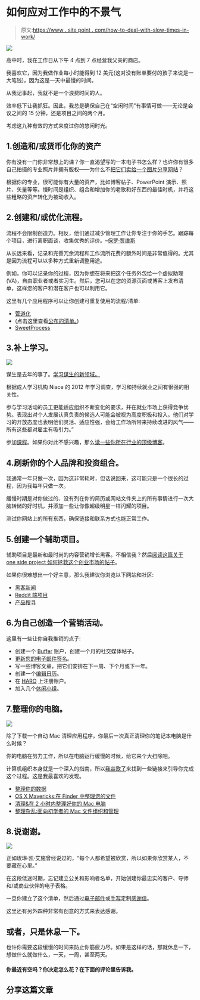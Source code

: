 # 如何应对工作中的不景气

> 原文:[https://www . site point . com/how-to-deal-with-slow-times-in-work/](https://www.sitepoint.com/how-to-deal-with-slow-times-at-work/)

![](../Images/b1827d3249623325c5f820560be12b22.png)

高中时，我在工作日从下午 4 点到 7 点经营我父亲的商店。

我喜欢它，因为我做作业每小时能得到 12 美元(这对没有账单要付的孩子来说是一大笔钱)，因为这是一天中最慢的时间。

从我记事起，我就不是一个浪费时间的人。

效率低下让我抓狂。因此，我总是确保自己在“空闲时间”有事情可做——无论是会议之间的 15 分钟，还是项目之间的两个月。

考虑这九种有效的方式来度过你的悠闲时光。

## 1.创造和/或货币化你的资产

你有没有一门你非常想上的课？你一直渴望写的一本电子书怎么样？也许你有很多自己拍摄的专业照片并拥有版权——为什么不[把它们卖给一个图片分享网站](http://www.thepennyhoarder.com/selling-stock-photography/)？

根据你的专业，很可能你有大量的资产，比如博客帖子、PowerPoint 演示、照片、矢量等等。慢时间是组织、组合和增加你的老歌和好东西的最佳时机，并将这些粗略的资产转化为被动收入。

## 2.创建和/或优化流程。

流程不会限制创造力。相反，他们通过减少管理工作让你专注于你的手艺。跟踪每个项目，进行离职面谈，收集优秀的评价。–[保罗·贾维斯](http://thecreativeclass.io)

从长远来看，记录和完善冗余流程和工作流所花费的额外时间是非常值得的。尤其是因为流程可以以多种方式重新调整用途。

例如，你可以记录你的过程，因为你想在将来把这个任务外包给一个虚拟助理(VA)，自由职业者或者实习生。然后，您可以在您的资源页面或博客上发布清单，这样您的客户和潜在客户也可以利用它。

这里有几个应用程序可以让你创建可重复使用的流程/清单:

*   [管道化](http://www.pipefy.com/)
*   (点击这里查看[公布的清单。](https://process.st/checklists-for-bloggers/))
*   [SweetProcess](http://sweetprocess.com)

## 3.补上学习。

![](../Images/af28eb22296f9e1e582e06688263fc3c.png)

谋生是去年的事了。[学习谋生的新领域。](http://www.shutterstock.com/blog/why-you-need-to-constantly-keep-learning-and-how-to-make-it-happen)

根据成人学习机构 Niace 的 2012 年学习调查，学习和持续就业之间有很强的相关性。

参与学习活动的员工更能适应组织不断变化的要求，并在就业市场上获得竞争优势。表现出对个人发展认真负责的候选人可能会被视为高度积极和投入。他们对学习的开放态度也表明他们灵活、适应性强，会给工作场所带来持续改进的风气——所有这些都对雇主有吸引力。”

参加[课程](http://www.producthunt.com/#!/s/posts/course)。如果你对此不感兴趣，那么[读一些你所在行业的顶级博客](http://alltop.com)。

## 4.刷新你的个人品牌和投资组合。

我通常一年只做一次，因为这非常耗时，但话说回来，这可能只是一个很长的过程，因为我每年只做一次。

缓慢时期是对你做过的、没有列在你的简历或网站文件夹上的所有事情进行一次大脑转储的好时机，并添加一些让你像超级明星一样闪耀的项目。

测试你网站上的所有东西，确保链接和联系方式也能正常工作。

## 5.创建一个辅助项目。

辅助项目是最新和最时尚的内容营销增长黑客。不相信我？然后[阅读这篇关于 one side project 如何拯救这个创业市场的帖子](https://blog.crew.co/how-side-projects-saved-our-startup/)。

如果你很难想出一个好主意，那么我建议你浏览以下网站和社区:

*   [黑客新闻](http://news.ycombinator.com)
*   [Reddit 端项目](https://www.reddit.com/r/sideproject)
*   [产品搜寻](http://producthunt.com)

## 6.为自己创造一个营销活动。

这里有一些让你自我推销的点子:

*   创建一个 [Buffer](http://bufferapp.com) 账户，创建一个月的社交媒体帖子。
*   [更新您的电子邮件签名](http://wisestamp.com)。
*   写一些博客文章，把它们安排在下一周、下个月或下一年。
*   创建一个[编辑日历](https://trello.com/b/PuwEhs4b/editorial-calendar-trello)。
*   在 [HARO](http://helpareporterout.com) 上注册账户。
*   加入几个[休闲小组](http://chats.directory/)。

## 7.整理你的电脑。

![](../Images/7343991545405c94292e0b41e6fed901.png)

除了下载一个自动 Mac 清理应用程序，你最后一次真正清理你的笔记本电脑是什么时候？

你的电脑在努力工作，所以在电脑运行缓慢的时候，给它来个大扫除吧。

计算机组织本身就是一个深入的指南，所以[我谷歌了](https://www.google.com/webhp?sourceid=chrome-instant&ion=1&espv=2&ie=UTF-8#q=guide%20to%20organizing%20your%20computer)来找到一些链接来引导你完成这个过程。这是我最喜欢的发现。

*   [整理你的数据](http://lifehackerbook.com/ch2/)
*   [OS X Mavericks:在 Finder 中整理您的文件](https://support.apple.com/kb/PH13984?locale=en_US)
*   [清理&在 2 小时内整理好你的 Mac 电脑](https://www.udemy.com/organize-and-clean-your-messy-macbook/)
*   [整理杂乱:面向初学者的 Mac 文件组织和管理](http://computers.tutsplus.com/tutorials/cut-the-clutter-mac-file-organization-and-management-for-beginners--mac-49779)

## 8.说谢谢。

![](../Images/171d9cc38ced4d9a77b5a9302fae6e97.png)

正如玫琳·凯·艾施曾经说过的，“每个人都希望被欣赏，所以如果你欣赏某人，不要藏在心里。”

在这段低迷时期，忘记建立公关和影响者名单，开始创建你最忠实的客户、导师和/或商业伙伴的电子表格。

一旦你建立了这个清单，然后通过[电子邮件](https://www.themuse.com/advice/how-to-write-an-interview-thankyou-note-an-email-template?ref=search)或[手写](http://thankbot.com/)定制[感谢信](https://www.themuse.com/advice/5-steps-to-an-utterly-perfect-thank-you-note?ref=search)。

这里还有另外四种非常有创意的方式来表达感谢。

## 或者，只是休息一下。

也许你需要这段缓慢的时间来防止你筋疲力尽。如果是这样的话，那就休息一下，想做什么就做什么，一天，一周，甚至两天。

#### 你最近有空吗？你决定怎么花？在下面的评论里告诉我。

## 分享这篇文章